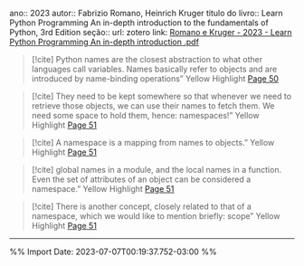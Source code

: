 ano:: 2023
autor:: Fabrizio Romano, Heinrich Kruger
titulo do livro:: Learn Python Programming An in-depth introduction to the fundamentals of Python, 3rd Edition
seção:: 
url: 
zotero link: [Romano e Kruger - 2023 - Learn Python Programming An in-depth introduction .pdf](zotero://select/library/items/RU5PRU5U)

>[!cite]  Python names are the closest abstraction to what other languages call variables. Names basically refer to objects and are introduced by name-binding operations” Yellow Highlight [Page 50](zotero://open-pdf/library/items/RU5PRU5U?page=50&annotation=TYE92A2J) 
 
>[!cite]  They need to be kept somewhere so that whenever we need to retrieve those objects, we can use their names to fetch them. We need some space to hold them, hence: namespaces!” Yellow Highlight [Page 51](zotero://open-pdf/library/items/RU5PRU5U?page=51&annotation=I5C5RUM2) 
 
>[!cite]  A namespace is a mapping from names to objects.” Yellow Highlight [Page 51](zotero://open-pdf/library/items/RU5PRU5U?page=51&annotation=VD8GIDEV) 
 
>[!cite]  global names in a module, and the local names in a function. Even the set of attributes of an object can be considered a namespace.” Yellow Highlight [Page 51](zotero://open-pdf/library/items/RU5PRU5U?page=51&annotation=B2FMY47D) 
 
>[!cite]  There is another concept, closely related to that of a namespace, which we would like to mention briefly: scope” Yellow Highlight [Page 51](zotero://open-pdf/library/items/RU5PRU5U?page=51&annotation=FCX6VRNA) 
 
---




%% Import Date: 2023-07-07T00:19:37.752-03:00 %%
